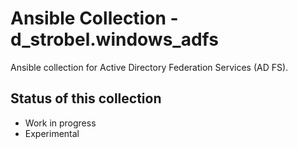 # Ansible Collection - d_strobel.windows_adfs

Ansible collection for Active Directory Federation Services (AD FS).

## Status of this collection
- Work in progress
- Experimental